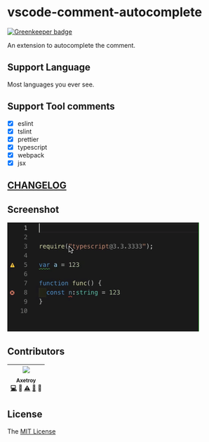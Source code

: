 # vscode-comment-autocomplete

[![Greenkeeper badge](https://badges.greenkeeper.io/axetroy/vscode-comment-autocomplete.svg)](https://greenkeeper.io/)

An extension to autocomplete the comment.

## Support Language

Most languages you ever see.

## Support Tool comments

- [x] eslint
- [x] tslint
- [x] prettier
- [x] typescript
- [x] webpack
- [x] jsx

## [CHANGELOG](https://github.com/axetroy/vscode-comment-autocomplete/blob/master/CHANGELOG.md)

## Screenshot

![ts](https://github.com/axetroy/vscode-comment-autocomplete/raw/master/screenshot.gif)

## Contributors

<!-- ALL-CONTRIBUTORS-LIST:START - Do not remove or modify this section -->

| [<img src="https://avatars1.githubusercontent.com/u/9758711?v=3" width="100px;"/><br /><sub>Axetroy</sub>](http://axetroy.github.io)<br />[💻](https://github.com/axetroy/vscode-comment-autocomplete/commits?author=axetroy) 🔌 [⚠️](https://github.com/axetroy/vscode-comment-autocomplete/commits?author=axetroy) [🐛](https://github.com/axetroy/vscode-comment-autocomplete/issues?q=author%3Aaxetroy) 🎨 |
| :------------------------------------------------------------------------------------------------------------------------------------------------------------------------------------------------------------------------------------------------------------------------------------------------------------------------------------------------------------------------------------------------------------------------------: |


<!-- ALL-CONTRIBUTORS-LIST:END -->

## License

The [MIT License](https://github.com/axetroy/vscode-comment-autocomplete/blob/master/LICENSE)
